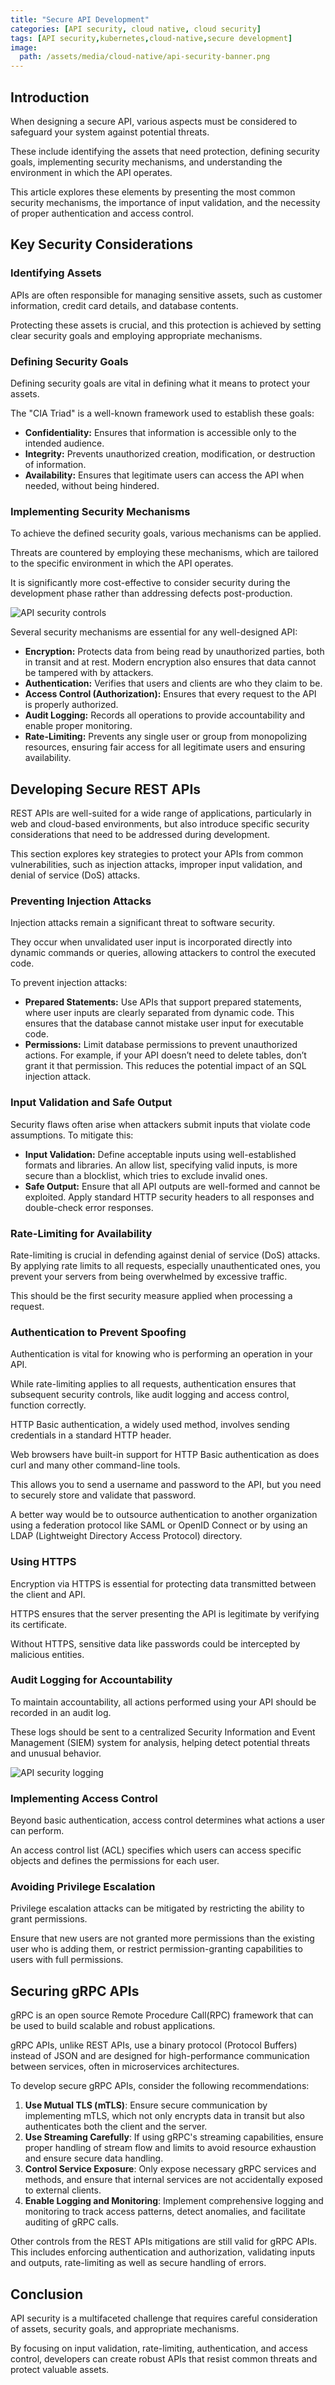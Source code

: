 ```yaml
---
title: "Secure API Development"
categories: [API security, cloud native, cloud security] 
tags: [API security,kubernetes,cloud-native,secure development]
image:
  path: /assets/media/cloud-native/api-security-banner.png
---
```

## Introduction

When designing a secure API, various aspects must be considered to safeguard
your system against potential threats.

These include identifying the assets that need protection, defining security
goals, implementing security mechanisms, and understanding the environment in
which the API operates.

This article explores these elements by presenting the most common security mechanisms, the importance of input validation, and the necessity of proper authentication and access control.

## Key Security Considerations

### Identifying Assets

APIs are often responsible for managing sensitive assets, such as customer
information, credit card details, and database contents.

Protecting these assets is crucial, and this protection is achieved by setting
clear security goals and employing appropriate mechanisms.

### Defining Security Goals

Defining security goals are vital in defining what it means to protect your
assets.

The "CIA Triad" is a well-known framework used to establish these goals:

- **Confidentiality:** Ensures that information is accessible only to the intended audience.
- **Integrity:** Prevents unauthorized creation, modification, or destruction of information.
- **Availability:** Ensures that legitimate users can access the API when needed, without being hindered.

### Implementing Security Mechanisms

To achieve the defined security goals, various mechanisms can be applied.

Threats are countered by employing these mechanisms, which are tailored to the
specific environment in which the API operates.

It is significantly more cost-effective to consider security during the development phase rather than addressing defects post-production.

![API security controls](assets/media/cloud-native/API-security-controls.png)

Several security mechanisms are essential for any well-designed API:

- **Encryption:** Protects data from being read by unauthorized parties, both in
transit and at rest. Modern encryption also ensures that data cannot be tampered
with by attackers.
- **Authentication:** Verifies that users and clients are who they claim to be.
- **Access Control (Authorization):** Ensures that every request to the API is
properly authorized.
- **Audit Logging:** Records all operations to provide accountability and enable
proper monitoring.
- **Rate-Limiting:** Prevents any single user or group from monopolizing
resources, ensuring fair access for all legitimate users and ensuring
availability.

## Developing Secure REST APIs

REST APIs are well-suited for a wide range of applications, particularly in web
and cloud-based environments, but also introduce specific security
considerations that need to be addressed during development.

This section explores key strategies to protect your APIs from common
vulnerabilities, such as injection attacks, improper input validation, and
denial of service (DoS) attacks.

### Preventing Injection Attacks

Injection attacks remain a significant threat to software security.

They occur when unvalidated user input is incorporated directly into dynamic
commands or queries, allowing attackers to control the executed code.

To prevent injection attacks:

- **Prepared Statements:** Use APIs that support prepared statements, where user
inputs are clearly separated from dynamic code. This ensures that the database
cannot mistake user input for executable code.
- **Permissions:** Limit database permissions to prevent unauthorized actions.
For example, if your API doesn’t need to delete tables, don’t grant it that
permission. This reduces the potential impact of an SQL injection attack.

### Input Validation and Safe Output

Security flaws often arise when attackers submit inputs that violate code assumptions. To mitigate this:

- **Input Validation:** Define acceptable inputs using well-established formats and libraries. An allow list, specifying valid inputs, is more secure than a blocklist, which tries to exclude invalid ones.
- **Safe Output:** Ensure that all API outputs are well-formed and cannot be
exploited. Apply standard HTTP security headers to all responses and
double-check error responses.

### Rate-Limiting for Availability

Rate-limiting is crucial in defending against denial of service (DoS) attacks.
By applying rate limits to all requests, especially unauthenticated ones, you
prevent your servers from being overwhelmed by excessive traffic.

This should be the first security measure applied when processing a request.

### Authentication to Prevent Spoofing

Authentication is vital for knowing who is performing an operation in your API.

While rate-limiting applies to all requests, authentication ensures that
subsequent security controls, like audit logging and access control, function
correctly.

HTTP Basic authentication, a widely used method, involves sending credentials in
a standard HTTP header.

Web browsers have built-in support for HTTP Basic authentication as does curl
and many other command-line tools.

This allows you to send a username and password to the API, but you need to
securely store and validate that password.

A better way would be to outsource authentication to another organization using
a federation protocol like SAML or OpenID Connect or by using an LDAP
(Lightweight Directory Access Protocol) directory.

### Using HTTPS

Encryption via HTTPS is essential for protecting data transmitted between the
client and API.

HTTPS ensures that the server presenting the API is legitimate by verifying its certificate.

Without HTTPS, sensitive data like passwords could be intercepted by malicious
entities.

### Audit Logging for Accountability

To maintain accountability, all actions performed using your API should be
recorded in an audit log.

These logs should be sent to a centralized Security Information and Event
Management (SIEM) system for analysis, helping detect potential threats and
unusual behavior.

![API security logging](assets/media/cloud-native/api-security-audit-logs.png)

### Implementing Access Control

Beyond basic authentication, access control determines what actions a user can
perform.

An access control list (ACL) specifies which users can access specific objects
and defines the permissions for each user.

### Avoiding Privilege Escalation

Privilege escalation attacks can be mitigated by restricting the ability to
grant permissions.

Ensure that new users are not granted more permissions than the existing user
who is adding them, or restrict permission-granting capabilities to users with
full permissions.

## Securing gRPC APIs

gRPC is an open source Remote Procedure Call(RPC) framework that can be used to
build scalable and robust applications.

gRPC APIs, unlike REST APIs, use a binary protocol (Protocol Buffers) instead of
JSON and are designed for high-performance communication between services, often
in microservices architectures.

To develop secure gRPC APIs, consider the following recommendations:

1. **Use Mutual TLS (mTLS)**: Ensure secure communication by implementing mTLS,
which not only encrypts data in transit but also authenticates both the client
and the server.
2. **Use Streaming Carefully**: If using gRPC's streaming capabilities, ensure
proper handling of stream flow and limits to avoid resource exhaustion and
ensure secure data handling.
3. **Control Service Exposure**: Only expose necessary gRPC services and
methods, and ensure that internal services are not accidentally exposed to
external clients.
4. **Enable Logging and Monitoring**: Implement comprehensive logging and
monitoring to track access patterns, detect anomalies, and facilitate auditing
of gRPC calls.

Other controls from the REST APIs mitigations are still valid for gRPC APIs.
This includes enforcing authentication and authorization, validating inputs and
outputs, rate-limiting as well as secure handling of errors.

## Conclusion

API security is a multifaceted challenge that requires careful consideration of
assets, security goals, and appropriate mechanisms.

By focusing on input validation, rate-limiting, authentication, and access
control, developers can create robust APIs that resist common threats and
protect valuable assets.
